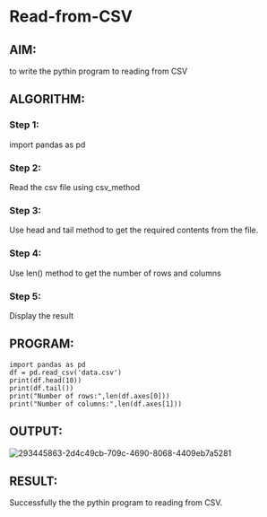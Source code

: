 # Read-from-CSV

## AIM:
to write the pythin program to reading from CSV
## ALGORITHM:
### Step 1:
import pandas as pd
### Step 2:
Read the csv file using csv_method
### Step 3:
Use head and tail method to get the required contents from the file.
### Step 4:
Use len() method to get the number of rows and columns
### Step 5:
Display the result

## PROGRAM:
```
import pandas as pd
df = pd.read_csv('data.csv')
print(df.head(10))
print(df.tail())
print("Number of rows:",len(df.axes[0]))
print("Number of columns:",len(df.axes[1]))
```

## OUTPUT:
![293445863-2d4c49cb-709c-4690-8068-4409eb7a5281](https://github.com/nainamohamed09642/Read-from-CSV/assets/151916360/1bd56826-5eaa-44df-ac4c-7f88bb09294f)

## RESULT:
Successfully the the pythin program to reading from CSV.

